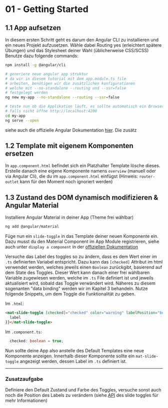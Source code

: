 # 01 - Getting Started

## 1.1 App aufsetzen

In diesem ersten Schritt geht es darum den Angular CLI zu installieren und ein neues Projekt aufzusetzen.
Wähle dabei Routing yes (erleichtert spätere Übungen) und das Stylesheet deiner Wahl (üblicherweise CSS/SCSS)
Benutze dazu folgende commands:

```bash
npm install -g @angular/cli

# generiere neue angular app struktur
# da wir in diesem tutorial mit dem app.module.ts file
# arbeiten, benötigen wir die zusätzlichen konfigurationen
# welche mit --no-standalone --routing und --ssr=false
# festgelegt werden
ng new my-app --no-standalone --routing --ssr=false

# teste nun ob die Applikation läuft, es sollte automatisch ein Browserfenster geöffnet werden
# falls nicht öffne http://localhost:4200
cd my-app
ng serve --open
```

siehe auch die offizielle Angular Dokumentation [hier](https://angular.io/guide/setup-local). Die zusätz

## 1.2 Template mit eigenem Komponenten ersetzen

In `app.component.html` befindet sich ein Platzhalter Template lösche dieses.
Erstelle danach eine eigene Komponente namens `overview` (manuell oder via Angular Cli), die du im `app.component.html` einfügst (Hinweis: `router-outlet` kann für den Moment noch ignoriert werden)

## 1.3 Zustand des DOM dynamisch modifizieren & Angular Material

Installiere Angular Material in deiner App (Theme frei wählbar)

```bash
ng add @angular/material
```

Füge nun ein `slide-toggle` in das Template deiner neuen Komponente ein. Dazu musst du den Material Component im App Module registrieren, siehe auch unter `display a component` in der [offiziellen Dokumentation](https://material.angular.io/guide/getting-started)

Versuche das Label des toggles so zu ändern, dass es dem Wert einer im `.ts` definierten Variabel entspricht. Dazu kann das `[checked]` Attribut im html verwendet werden, welches jeweils einen `Boolean` zurückgibt, basierend auf dem State des Toggles. Dieser Wert kann danach einer frei wählbaren Variable zugewiesen werden, welche im `.ts` File definiert ist und jeweils aktualisiert wird, sobald das Toggle verwändert wird. Näheres zu diesem sogenanten "data binding" werden wir im Kapitel 3 behandeln. Nutze folgende Snippets, um dem Toggle die Funktionalität zu geben.

Im `.html`:
```html
<mat-slide-toggle [checked]="checked" color="warning" labelPosition="before">{{
  label
}}</mat-slide-toggle>
```

Im `.component.ts`:
```typescript
  checked: boolean = true;
```


Nun sollte deine App also anstelle des Default Templates eine neue Komponente anzeigen. Innerhalb dieser Komponente sollte ein `mat-slide-toggle` angezeigt werden, dessen Label im `.ts` definiert ist.

---

### Zusatzaufgabe

Definiere den Default Zustand und Farbe des Toggles, versuche sonst auch noch die Position des Labels zu verändern (siehe [API](https://material.angular.io/components/slide-toggle/api) des slide toggles für mehr Informationen)

